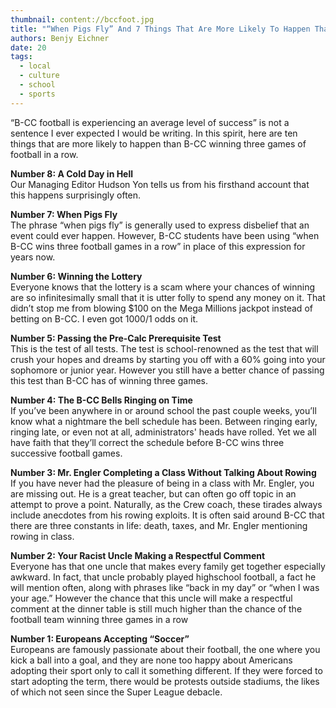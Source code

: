 ```yaml
---
thumbnail: content://bccfoot.jpg
title: "“When Pigs Fly” And 7 Things That Are More Likely To Happen Than B-CC Winning Three Football Games In A Row"
authors: Benjy Eichner
date: 20
tags:
  - local
  - culture
  - school
  - sports
---
```


“B-CC football is experiencing an average level of success” is not a sentence I ever expected I would be writing. In this spirit, here are ten things that are more likely to happen than B-CC winning three games of football in a row.

**Number 8: A Cold Day in Hell**\
Our Managing Editor Hudson Yon tells us from his firsthand account that this happens surprisingly often.

**Number 7: When Pigs Fly**\
The phrase “when pigs fly” is generally used to express disbelief that an event could ever happen. However, B-CC students have been using “when B-CC wins three football games in a row” in place of this expression for years now.

**Number 6: Winning the Lottery**\
Everyone knows that the lottery is a scam where your chances of winning are so infinitesimally small that it is utter folly to spend any money on it. That didn’t stop me from blowing $100 on the Mega Millions jackpot instead of betting on B-CC. I even got 1000/1 odds on it.

**Number 5: Passing the Pre-Calc Prerequisite Test**\
This is the test of all tests. The test is school-renowned as the test that will crush your hopes and dreams by starting you off with a 60% going into your sophomore or junior year. However you still have a better chance of passing this test than B-CC has of winning three games.

**Number 4: The B-CC Bells Ringing on Time**\
If you’ve been anywhere in or around school the past couple weeks, you’ll know what a nightmare the bell schedule has been. Between ringing early, ringing late, or even not at all, administrators' heads have rolled. Yet we all have faith that they’ll correct the schedule before B-CC wins three successive football games.

**Number 3: Mr. Engler Completing a Class Without Talking About Rowing**\
If you have never had the pleasure of being in a class with Mr. Engler, you are missing out. He is a great teacher, but can often go off topic in an attempt to prove a point. Naturally, as the Crew coach, these tirades always include anecdotes from his rowing exploits. It is often said around B-CC that there are three constants in life: death, taxes, and Mr. Engler mentioning rowing in class.

**Number 2: Your Racist Uncle Making a Respectful Comment**\
Everyone has that one uncle that makes every family get together especially awkward. In fact, that uncle probably played highschool football, a fact he will mention often, along with phrases like “back in my day” or “when I was your age.” However the chance that this uncle will make a respectful comment at the dinner table is still much higher than the chance of the football team winning three games in a row

**Number 1: Europeans Accepting “Soccer”**\
Europeans are famously passionate about their football, the one where you kick a ball into a goal, and they are none too happy about Americans adopting their sport only to call it something different. If they were forced to start adopting the term, there would be protests outside stadiums, the likes of which not seen since the Super League debacle.
